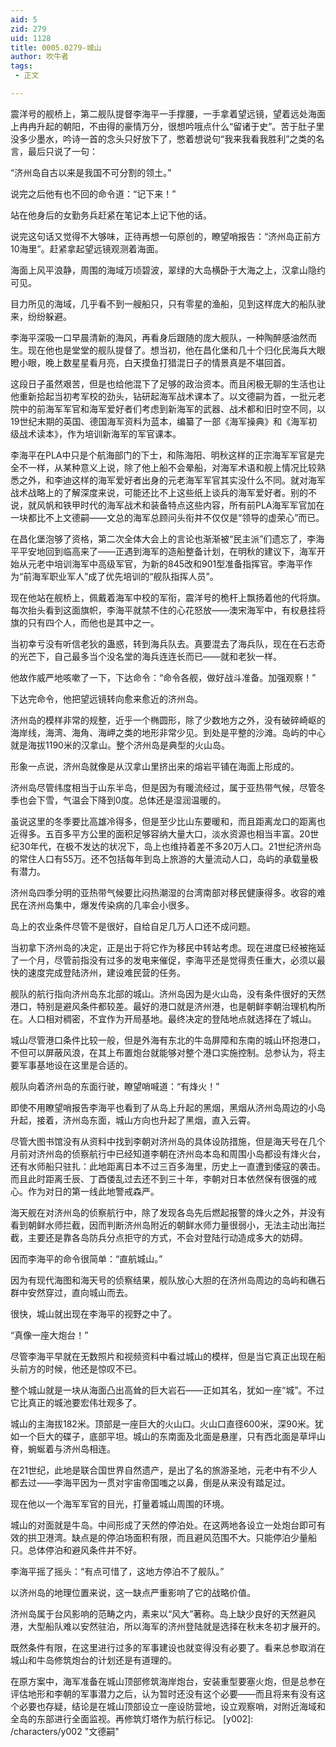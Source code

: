 ```yaml
---
aid: 5
zid: 279
uid: 1128
title: 0005.0279-城山
author: 吹牛者
tags: 
 - 正文

---
```




  震洋号的舰桥上，第二舰队提督李海平一手撑腰，一手拿着望远镜，望着远处海面上冉冉升起的朝阳，不由得的豪情万分，很想吟哦点什么“留诸于史”。苦于肚子里没多少墨水，吟诗一首的念头只好放下了，憋着想说句“我来我看我胜利”之类的名言，最后只说了一句：

  “济州岛自古以来是我国不可分割的领土。”

  说完之后他有也不回的命令道：“记下来！”

  站在他身后的女勤务兵赶紧在笔记本上记下他的话。

  说完这句话又觉得不大够味，正待再想一句原创的，瞭望哨报告：“济州岛正前方10海里”。赶紧拿起望远镜观测着海面。

  海面上风平浪静，周围的海域万顷碧波，翠绿的大岛横卧于大海之上，汉拿山隐约可见。

  目力所见的海域，几乎看不到一艘船只，只有零星的渔船，见到这样庞大的船队驶来，纷纷躲避。

  李海平深吸一口早晨清新的海风，再看身后跟随的庞大舰队，一种陶醉感油然而生。现在他也是堂堂的舰队提督了。想当初，他在昌化堡和几十个归化民海兵大眼瞪小眼，晚上数星星看月亮，白天摸鱼打猎混日子的情景真是不堪回首。

  这段日子虽然艰苦，但是也给他混下了足够的政治资本。而且闲极无聊的生活也让他重新拾起当初考军校的劲头，钻研起海军战术课本了。以文德嗣为首，一批元老院中的前海军军官和海军爱好者们考虑到新海军的武器、战术都和旧时空不同，以19世纪末期的英国、德国海军资料为蓝本，编纂了一部《海军操典》和《海军初级战术读本》，作为培训新海军的军官课本。

  李海平在PLA中只是个航海部门的下士，和陈海阳、明秋这样的正宗海军军官是完全不一样，从某种意义上说，除了他上船不会晕船，对海军术语和舰上情况比较熟悉之外，和李迪这样的海军爱好者出身的元老海军军官其实没什么不同。就对海军战术战略上的了解深度来说，可能还比不上这些纸上谈兵的海军爱好者。别的不说，就风帆和铁甲时代的海军战术和装备特点这些内容，所有前PLA海军军官加在一块都比不上文德嗣——文总的海军总顾问头衔并不仅仅是“领导的虚荣心”而已。

  在昌化堡泡够了资格，第二次全体大会上的言论也渐渐被“民主派”们遗忘了，李海平平安地回到临高来了——正遇到海军的造船整备计划，在明秋的建议下，海军开始从元老中培训海军中高级军官，为新的845改和901型准备指挥官。李海平作为“前海军职业军人”成了优先培训的“舰队指挥人员”。

  现在他站在舰桥上，佩戴着海军中校的军衔，震洋号的桅杆上飘扬着他的代将旗。每次抬头看到这面旗帜，李海平就禁不住的心花怒放——澳宋海军中，有权悬挂将旗的只有四个人，而他也是其中之一。

  当初幸亏没有听信老狄的蛊惑，转到海兵队去。真要混去了海兵队，现在在石志奇的光芒下，自己最多当个没名堂的海兵连连长而已——就和老狄一样。

  他故作威严地咳嗽了一下，下达命令：“命令各舰，做好战斗准备。加强观察！”

  下达完命令，他把望远镜转向愈来愈近的济州岛。

  济州岛的模样非常的规整，近乎一个椭圆形，除了少数地方之外，没有破碎崎岖的海岸线，海湾、海角、海岬之类的地形非常少见。到处是平整的沙滩。岛屿的中心就是海拔1190米的汉拿山。整个济州岛是典型的火山岛。

  形象一点说，济州岛就像是从汉拿山里挤出来的熔岩平铺在海面上形成的。

  济州岛尽管纬度相当于山东半岛，但是因为有暖流经过，属于亚热带气候，尽管冬季也会下雪，气温会下降到0度。总体还是湿润温暖的。

  虽说这里的冬季要比高雄冷得多，但是至少比山东要暖和，而且距离龙口的距离也近得多。五百多平方公里的面积足够容纳大量大口，淡水资源也相当丰富。20世纪30年代，在极不发达的状况下，岛上也维持着差不多20万人口。21世纪济州岛的常住人口有55万。还不包括每年到岛上旅游的大量流动人口，岛屿的承载量极有潜力。

  济州岛四季分明的亚热带气候要比闷热潮湿的台湾南部对移民健康得多。收容的难民在济州岛集中，爆发传染病的几率会小很多。

  岛上的农业条件尽管不是很好，自给自足几万人口还不成问题。

  当初拿下济州岛的决定，正是出于将它作为移民中转站考虑。现在进度已经被拖延了一个月，尽管前指没有过多的发电来催促，李海平还是觉得责任重大，必须以最快的速度完成登陆济州，建设难民营的任务。

  舰队的航行指向济州岛东北部的城山。济州岛因为是火山岛，没有条件很好的天然港口，特别是避风条件都较差。最好的港口就是济州港，也是朝鲜李朝治理机构所在。人口相对稠密，不宜作为开局基地。最终决定的登陆地点就选择在了城山。

  城山尽管港口条件比较一般，但是外海有东北的牛岛屏障和东南的城山环抱港口，不但可以屏蔽风浪，在其上布置炮台就能够对整个港口实施控制。总参认为，将主要军事基地设在这里是合适的。

  舰队向着济州岛的东面行驶，瞭望哨喊道：“有烽火！”

  即使不用瞭望哨报告李海平也看到了从岛上升起的黑烟，黑烟从济州岛周边的小岛升起，接着，济州岛东面，城山方向也升起了黑烟，直入云霄。

  尽管大图书馆没有从资料中找到李朝对济州岛的具体设防措施，但是海天号在几个月前对济州岛的侦察航行中已经知道李朝在济州岛本岛和周围小岛都设有烽火台，还有水师船只驻扎：此地距离日本不过三百多海里，历史上一直遭到倭寇的袭击。而且此时距离壬辰、丁酉倭乱过去还不到三十年，李朝对日本依然保有很强的戒心。作为对日的第一线此地警戒森严。

  海天舰在对济州岛的侦察航行中，除了发现各岛先后燃起报警的烽火之外，并没有看到朝鲜水师拦截，因而判断济州岛附近的朝鲜水师力量很弱小，无法主动出海拦截，主要还是靠各岛防兵分点拒守的方式，不会对登陆行动造成多大的妨碍。

  因而李海平的命令很简单：“直航城山。”

  因为有现代海图和海天号的侦察结果，舰队放心大胆的在济州岛周边的岛屿和礁石群中安然穿过，直向城山而去。

  很快，城山就出现在李海平的视野之中了。

  “真像一座大炮台！”

  尽管李海平早就在无数照片和视频资料中看过城山的模样，但是当它真正出现在船头前方的时候，他还是惊叹不已。

  整个城山就是一块从海面凸出高耸的巨大岩石——正如其名，犹如一座“城”。不过它比真正的城池要宏伟壮观多了。

  城山的主海拔182米。顶部是一座巨大的火山口。火山口直径600米，深90米。犹如一个巨大的碟子，底部平坦。城山的东南面及北面是悬崖，只有西北面是草坪山脊，蜿蜒着与济州岛相连。

  在21世纪，此地是联合国世界自然遗产，是出了名的旅游圣地，元老中有不少人都去过——李海平因为一贯对宇宙帝国嗤之以鼻，倒是从来没有踏足过。

  现在他以一个海军军官的目光，打量着城山周围的环境。

  城山的对面就是牛岛。中间形成了天然的停泊处。在这两地各设立一处炮台即可有效的拱卫港湾。缺点是的停泊场面积有限，而且避风范围不大。只能停泊少量船只。总体停泊和避风条件并不好。

  李海平摇了摇头：“有点可惜了，这地方停泊不了舰队。”

  以济州岛的地理位置来说，这一缺点严重影响了它的战略价值。

  济州岛属于台风影响的范畴之内，素来以“风大”著称。岛上缺少良好的天然避风港，大型船队难以安然驻泊，所以海军的济州登陆就是选择在秋末冬初才展开的。

  既然条件有限，在这里进行过多的军事建设也就变得没有必要了。看来总参取消在城山和牛岛修筑炮台的计划还是有道理的。

  在原方案中，海军准备在城山顶部修筑海岸炮台，安装重型要塞火炮，但是总参在评估地形和李朝的军事潜力之后，认为暂时还没有这个必要——而且将来有没有这个必要也存疑，结论是在城山顶部设立一座设防营地，设立观察哨，对附近海域和全岛的东部进行全面监视。再修筑灯塔作为航行标记。
[y002]: /characters/y002 "文德嗣"


